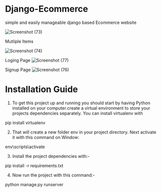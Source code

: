 # Django-Ecommerce 
simple and easily manageable django based Ecommerce website

![Screenshot (73)](https://user-images.githubusercontent.com/57299163/117262935-6429dc80-ae6f-11eb-9983-1caa6716e29f.png)

Mutliple Items

![Screenshot (74)](https://user-images.githubusercontent.com/57299163/117263527-fcc05c80-ae6f-11eb-97cf-68b982a2b975.png)

Loging Page
![Screenshot (77)](https://user-images.githubusercontent.com/57299163/117263707-2bd6ce00-ae70-11eb-8f6c-e3998ca81655.png)

Signup Page
![Screenshot (76)](https://user-images.githubusercontent.com/57299163/117263821-49a43300-ae70-11eb-9b30-d85395a65f77.png)

# Installation Guide
1) To get this project up and running you should start by having Python installed on your computer.create a virtual environment to store your projects dependencies separately. You can install virtualenv with

pip install virtualenv 

2) That will create a new folder env in your project directory. Next activate it with this command on Window:

env\scripts\activate

3) Install the project dependencies with:-

pip install -r requirements.txt

4) Now run the project with this command:-

python manage.py runserver

